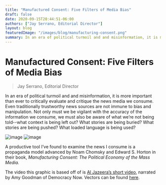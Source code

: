 ```yaml
---
title: "Manufactured Consent: Five Filters of Media Bias"
draft: false
date: 2020-09-15T20:44:51-06:00
authors: ["Jay Serrano, Editorial Director"]
layout: blog
featuredImage: "/images/blog/manufacturing-consent.png"
summary: In an era of political turmoil and and misinformation, it is more important than ever to critically evaluate and critique the news media we consume. Even traditionally trustworthy news sources are not immune to bias and manipulation. Not only must we be vigilant with the accuracy of the information we consume, we must also be aware of what we’re not being told--what context is being left out? What stories are being buried? What stories are being pushed? What loaded language is being used?
---
```


# Manufactured Consent: Five Filters of Media Bias
> Jay Serrano, Editorial Director

In an era of political turmoil and and misinformation, it is more important than ever to critically evaluate and critique the news media we consume. Even traditionally trustworthy news sources are not immune to bias and manipulation. Not only must we be vigilant with the accuracy of the information we consume, we must also be aware of what we’re not being told--what context is being left out? What stories are being buried? What stories are being pushed? What loaded language is being used?

![image](/images/blog/post/manufacturing-consent.jpg#blog)
![image](/images/blog/post/manufacturing-consent1.jpg#blog)

A productive tool I’ve found to examine the news I consume is a propaganda model advanced by Noam Chomsky and Edward S. Horton in their book, *Manufacturing Consent: The Political Economy of the Mass Media.*

The video this graphic is based off of is [Al Jazeera’s short video](https://t.umblr.com/redirect?z=https%3A%2F%2Fwww.youtube.com%2Fwatch%3Fv%3D34LGPIXvU5M&amp;t=N2VkN2Y3MWIxZTMzOWVlOTIyODQ4NTA1MmI4ZTgwNGVjOTg4MzA4ZCxiZTZiMzlhNDJiMzAzMWRlM2Q3YzNiOGNjY2M5MGRlNjRlMDI3MDk4&amp;ts=1606523076), narrated by Amy Goodman of Democracy Now. Vectors can be found [here](https://t.umblr.com/redirect?z=https%3A%2F%2Fwww.vecteezy.com%2Fvector-art%2F151045-free-news-vectors&amp;t=N2MzOTAxMjliOTVmZTcyYTAwMDY5Y2JhNzczNGM1ZDM4NWQ4MDU3NSwxYzQxNjk2MWYxMDg5ZDUyYzc4ZWM4MjNiNjAxNDhhYWJiMWQyMzEz&amp;ts=1606523076).